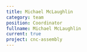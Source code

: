 ```yaml
---
title: Michael McLaughlin
category: team
position: Coordinator
fullname: Michael McLaughlin
current: true
project: cnc-assembly
---
```

